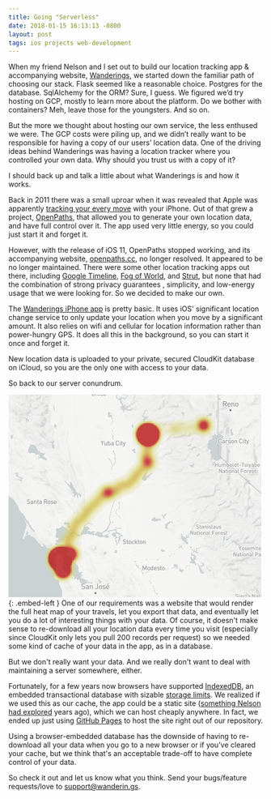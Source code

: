 ```yaml
--- 
title: Going "Serverless"
date: 2018-01-15 16:13:13 -0800
layout: post
tags: ios projects web-development
---
```

When my friend Nelson and I set out to build our location tracking app & accompanying website, [Wanderings](https://wanderin.gs), we started down the familiar path of choosing our stack. Flask seemed like a reasonable choice. Postgres for the database. SqlAlchemy for the ORM? Sure, I guess. We figured we’d try hosting on GCP, mostly to learn more about the platform. Do we bother with containers? Meh, leave those for the youngsters. And so on.

But the more we thought about hosting our own service, the less enthused we were. The GCP costs were piling up, and we didn’t really want to be responsible for having a copy of our users’ location data. One of the driving ideas behind Wanderings was having a location tracker where you controlled your own data. Why should you trust us with a copy of it?

I should back up and talk a little about what Wanderings is and how it works.

Back in 2011 there was a small uproar when it was revealed that Apple was apparently [tracking your every move](https://arstechnica.com/gadgets/2011/04/how-apple-tracks-your-location-without-your-consent-and-why-it-matters/) with your iPhone. Out of that grew a project, [OpenPaths](http://nytlabs.com/projects/openpaths.html), that allowed you to generate your own location data, and have full control over it. The app used very little energy, so you could just start it and forget it.

However, with the release of iOS 11, OpenPaths stopped working, and its accompanying website, [openpaths.cc](https://openpaths.cc), no longer resolved. It appeared to be no longer maintained. There were some other location tracking apps out there, including [Google Timeline](https://www.google.com/maps/timeline), [Fog of World](https://fogofworld.com/en/), and [Strut](http://strutapp.com/), but none that had the combination of strong privacy guarantees , simplicity, and low-energy usage that we were looking for. So we decided to make our own.

The [Wanderings iPhone app](https://itunes.apple.com/us/app/wanderings-travel-tracking/id1292503352?ls=1&mt=8) is pretty basic. It uses iOS' significant location change service to only update your location when you move by a significant amount. It also relies on wifi and cellular for location information rather than power-hungry GPS. It does all this in the background, so you can start it once and forget it.

New location data is uploaded to your private, secured CloudKit database on iCloud, so you are the only one with access to your data.

So back to our server conundrum.

![Wanderings Screenshot](/public/images/wanderings-screenshot.png){: .embed-left }
One of our requirements was a website that would render the full heat map of your travels, let you export that data, and eventually let you do a lot of interesting things with your data. Of course, it doesn't make sense to re-download all your location data every time you visit (especially since CloudKit only lets you pull 200 records per request) so we needed some kind of cache of your data in the app, as in a database.

But we don't really want your data. And we really don't want to deal with maintaining a server somewhere, either.

Fortunately, for a few years now browsers have supported [IndexedDB](https://developer.mozilla.org/en-US/docs/Web/API/IndexedDB_API/Basic_Concepts_Behind_IndexedDB), an embedded transactional database with sizable [storage limits](https://developer.mozilla.org/en-US/docs/Web/API/IndexedDB_API/Browser_storage_limits_and_eviction_criteria#Storage_limits). We realized if we used this as our cache, the app could be a static site ([something Nelson had explored](http://www.somebits.com/weblog/tech/good/webapps-with-json.html) years ago), which we can host cheaply anywhere. In fact, we ended up just using [GitHub Pages](https://pages.github.com/) to host the site right out of our repository.

Using a browser-embedded database has the downside of having to re-download all your data when you go to a new browser or if you've cleared your cache, but we think that's an acceptable trade-off to have complete control of your data.

So check it out and let us know what you think. Send your bugs/feature requests/love to <support@wanderin.gs>.